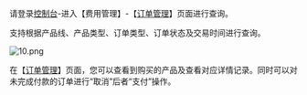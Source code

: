 请登录[控制台](http://console.jdcloud.com/)-进入【费用管理】-【[订单管理](https://uc.jdcloud.com/cost/order)】页面进行查询。

支持根据产品线、产品类型、订单类型、订单状态及交易时间进行查询。

![10.png](https://img1.jcloudcs.com/cms/fc1c702b-d8e7-4e52-869e-4ad56076b9c420180416220938.png "10.png")

在【[订单管理](https://uc.jdcloud.com/cost/order)】页面，您可以查看到购买的产品及查看对应详情记录。同时可以对未完成付款的订单进行“取消”后者“支付”操作。